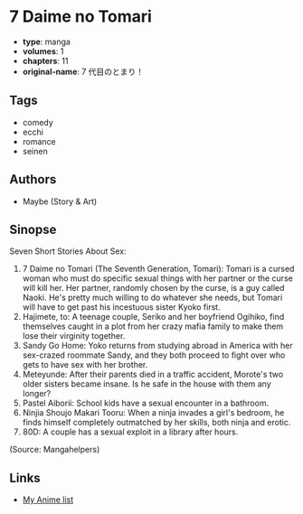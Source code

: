 # 7 Daime no Tomari

-   **type**: manga
-   **volumes**: 1
-   **chapters**: 11
-   **original-name**: 7 代目のとまり！

## Tags

-   comedy
-   ecchi
-   romance
-   seinen

## Authors

-   Maybe (Story & Art)

## Sinopse

Seven Short Stories About Sex:

1. 7 Daime no Tomari (The Seventh Generation, Tomari): Tomari is a cursed woman who must do specific sexual things with her partner or the curse will kill her. Her partner, randomly chosen by the curse, is a guy called Naoki. He's pretty much willing to do whatever she needs, but Tomari will have to get past his incestuous sister Kyoko first.
2. Hajimete, to: A teenage couple, Seriko and her boyfriend Ogihiko, find themselves caught in a plot from her crazy mafia family to make them lose their virginity together.
3. Sandy Go Home: Yoko returns from studying abroad in America with her sex-crazed roommate Sandy, and they both proceed to fight over who gets to have sex with her brother.
4. Meteyunde: After their parents died in a traffic accident, Morote's two older sisters became insane. Is he safe in the house with them any longer?
5. Pastel Aiborii: School kids have a sexual encounter in a bathroom.
6. Ninjia Shoujo Makari Tooru: When a ninja invades a girl's bedroom, he finds himself completely outmatched by her skills, both ninja and erotic.
7. 80D: A couple has a sexual exploit in a library after hours.

(Source: Mangahelpers)

## Links

-   [My Anime list](https://myanimelist.net/manga/24004/7_Daime_no_Tomari)
